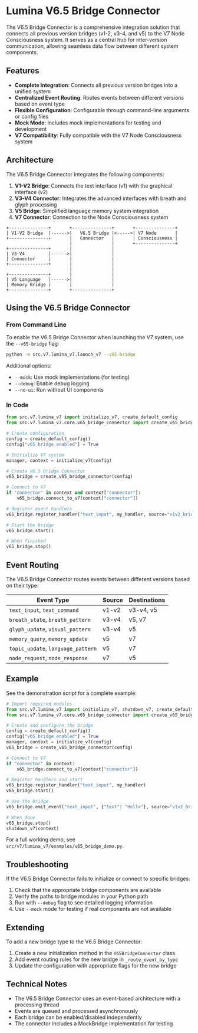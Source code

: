 # Lumina V6.5 Bridge Connector

The V6.5 Bridge Connector is a comprehensive integration solution that connects all previous version bridges (v1-2, v3-4, and v5) to the V7 Node Consciousness system. It serves as a central hub for inter-version communication, allowing seamless data flow between different system components.

## Features

- **Complete Integration**: Connects all previous version bridges into a unified system
- **Centralized Event Routing**: Routes events between different versions based on event type
- **Flexible Configuration**: Configurable through command-line arguments or config files
- **Mock Mode**: Includes mock implementations for testing and development
- **V7 Compatibility**: Fully compatible with the V7 Node Consciousness system

## Architecture

The V6.5 Bridge Connector integrates the following components:

1. **V1-V2 Bridge**: Connects the text interface (v1) with the graphical interface (v2)
2. **V3-V4 Connector**: Integrates the advanced interfaces with breath and glyph processing
3. **V5 Bridge**: Simplified language memory system integration
4. **V7 Connector**: Connection to the Node Consciousness system

```
+---------------+       +---------------+       +---------------+
| V1-V2 Bridge  |------>|   V6.5 Bridge |<----->| V7 Node       |
+---------------+       |   Connector   |       | Consciousness |
                        |               |       +---------------+
+---------------+       |               |
| V3-V4         |------>|               |
| Connector     |       |               |
+---------------+       |               |
                        |               |
+---------------+       |               |
| V5 Language   |------>|               |
| Memory Bridge |       |               |
+---------------+       +---------------+
```

## Using the V6.5 Bridge Connector

### From Command Line

To enable the V6.5 Bridge Connector when launching the V7 system, use the `--v65-bridge` flag:

```bash
python -m src.v7.lumina_v7.launch_v7 --v65-bridge
```

Additional options:
- `--mock`: Use mock implementations (for testing)
- `--debug`: Enable debug logging
- `--no-ui`: Run without UI components

### In Code

```python
from src.v7.lumina_v7 import initialize_v7, create_default_config
from src.v7.lumina_v7.core.v65_bridge_connector import create_v65_bridge_connector

# Create configuration
config = create_default_config()
config["v65_bridge_enabled"] = True

# Initialize V7 system
manager, context = initialize_v7(config)

# Create V6.5 Bridge Connector
v65_bridge = create_v65_bridge_connector(config)

# Connect to V7
if "connector" in context and context["connector"]:
    v65_bridge.connect_to_v7(context["connector"])

# Register event handlers
v65_bridge.register_handler("text_input", my_handler, source="v1v2_bridge")

# Start the bridge
v65_bridge.start()

# When finished
v65_bridge.stop()
```

## Event Routing

The V6.5 Bridge Connector routes events between different versions based on their type:

| Event Type | Source | Destinations |
|------------|--------|-------------|
| `text_input`, `text_command` | v1-v2 | v3-v4, v5 |
| `breath_state`, `breath_pattern` | v3-v4 | v5, v7 |
| `glyph_update`, `visual_pattern` | v3-v4 | v5 |
| `memory_query`, `memory_update` | v5 | v7 |
| `topic_update`, `language_pattern` | v5 | v7 |
| `node_request`, `node_response` | v7 | v5 |

## Example

See the demonstration script for a complete example:

```python
# Import required modules
from src.v7.lumina_v7 import initialize_v7, shutdown_v7, create_default_config
from src.v7.lumina_v7.core.v65_bridge_connector import create_v65_bridge_connector

# Create and configure the bridge
config = create_default_config()
config["v65_bridge_enabled"] = True
manager, context = initialize_v7(config)
v65_bridge = create_v65_bridge_connector(config)

# Connect to V7
if "connector" in context:
    v65_bridge.connect_to_v7(context["connector"])

# Register handlers and start
v65_bridge.register_handler("text_input", my_handler)
v65_bridge.start()

# Use the bridge
v65_bridge.emit_event("text_input", {"text": "Hello"}, source="v1v2_bridge")

# When done
v65_bridge.stop()
shutdown_v7(context)
```

For a full working demo, see `src/v7/lumina_v7/examples/v65_bridge_demo.py`.

## Troubleshooting

If the V6.5 Bridge Connector fails to initialize or connect to specific bridges:

1. Check that the appropriate bridge components are available
2. Verify the paths to bridge modules in your Python path
3. Run with `--debug` flag to see detailed logging information
4. Use `--mock` mode for testing if real components are not available

## Extending

To add a new bridge type to the V6.5 Bridge Connector:

1. Create a new initialization method in the `V65BridgeConnector` class
2. Add event routing rules for the new bridge in `_route_event_by_type`
3. Update the configuration with appropriate flags for the new bridge

## Technical Notes

- The V6.5 Bridge Connector uses an event-based architecture with a processing thread
- Events are queued and processed asynchronously
- Each bridge can be enabled/disabled independently
- The connector includes a MockBridge implementation for testing 